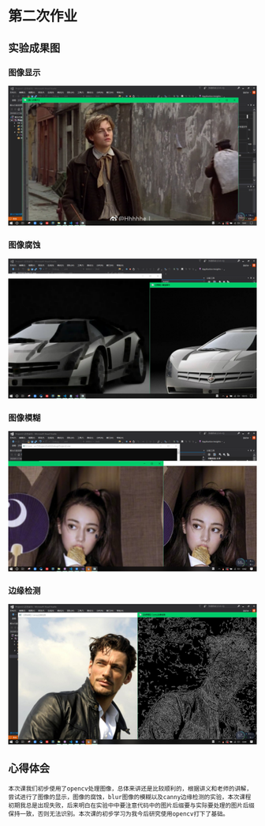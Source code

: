 # **第二次作业**

## 实验成果图

### 图像显示
![图像显示](media\图像显示.png)

### 图像腐蚀
![图像腐蚀](media\图像腐蚀.png)

### 图像模糊
![图像模糊](media\图像模糊.png)

### 边缘检测
![边缘检测](media\边缘检测.png)

## 心得体会
    本次课我们初步使用了opencv处理图像，总体来讲还是比较顺利的，根据讲义和老师的讲解，尝试进行了图像的显示，图像的腐蚀，blur图像的模糊以及canny边缘检测的实验，本次课程初期我总是出现失败，后来明白在实验中中要注意代码中的图片后缀要与实际要处理的图片后缀保持一致，否则无法识别。本次课的初步学习为我今后研究使用opencv打下了基础。
   
